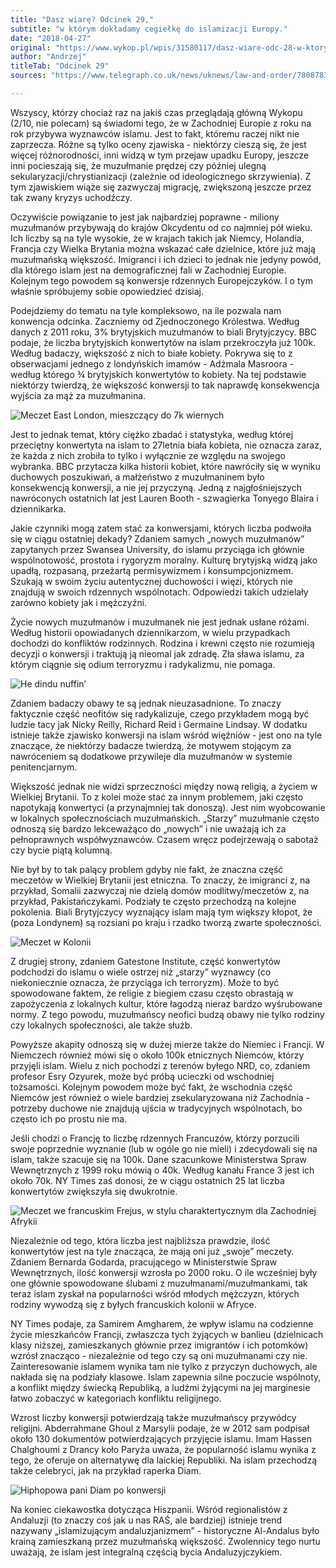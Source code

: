 ```yaml
---
title: "Dasz wiarę? Odcinek 29,"
subtitle: "w którym dokładamy cegiełkę do islamizacji Europy."
date: "2018-04-27"
original: "https://www.wykop.pl/wpis/31580117/dasz-wiare-odc-28-w-ktorym-dokladamy-cegielke-do-i/"
author: "Andrzej"
titleTab: "Odcinek 29"
sources: "https://www.telegraph.co.uk/news/uknews/law-and-order/7808783/Prisoners-converting-to-Islam-for-perks.html   https://www.nytimes.com/2013/02/04/world/europe/rise-of-islamic-converts-challenges-france.html?_r=0   http://blogs.lse.ac.uk/europpblog/2015/03/30/being-german-becoming-muslim-how-german-converts-to-islam-balance-their-national-identity-and-their-faith/   http://www.dailymail.co.uk/news/article-1343954/100-000-Islam-converts-living-UK-White-women-keen-embrace-Muslim-faith.html   http://www.bbc.com/news/uk-12075931"

---
```


Wszyscy, którzy chociaż raz na jakiś czas przeglądają główną Wykopu (2/10, nie polecam) są świadomi tego, że w Zachodniej Europie z roku na rok przybywa wyznawców islamu. Jest to fakt, któremu raczej nikt nie zaprzecza. Różne są tylko oceny zjawiska - niektórzy cieszą się, że jest więcej różnorodności, inni widzą w tym przejaw upadku Europy, jeszcze inni pocieszają się, że muzułmanie prędzej czy później ulegną sekularyzacji/chrystianizacji (zależnie od ideologicznego skrzywienia). Z tym zjawiskiem wiąże się zazwyczaj migrację, zwiększoną jeszcze przez tak zwany kryzys uchodźczy.

Oczywiście powiązanie to jest jak najbardziej poprawne - miliony muzułmanów przybywają do krajów Okcydentu od co najmniej pół wieku. Ich liczby są na tyle wysokie, że w krajach takich jak Niemcy, Holandia, Francja czy Wielka Brytania można wskazać całe dzielnice, które już mają muzułmańską większość. Imigranci i ich dzieci to jednak nie jedyny powód, dla którego islam jest na demograficznej fali w Zachodniej Europie. Kolejnym tego powodem są konwersje rdzennych Europejczyków. I o tym właśnie spróbujemy sobie opowiedzieć dzisiaj.

Podejdziemy do tematu na tyle kompleksowo, na ile pozwala nam konwencja odcinka. Zaczniemy od Zjednoczonego Królestwa. Według danych z 2011 roku, 3% brytyjskich muzułmanów to biali Brytyjczycy. BBC podaje, że liczba brytyjskich konwertytów na islam przekroczyła już 100k. Według badaczy, większość z nich to białe kobiety. Pokrywa się to z obserwacjami jednego z londyńskich imamów - Adżmala Masroora - według którego ¾ brytyjskich konwertytów to kobiety. Na tej podstawie niektórzy twierdzą, że większość konwersji to tak naprawdę konsekwencja wyjścia za mąż za muzułmanina.

![Meczet East London, mieszczący do 7k wiernych](../images/odc29/east_london.jpg "Meczet East London, mieszczący do 7k wiernych.")

Jest to jednak temat, który ciężko zbadać i statystyka, według której przeciętny konwertyta na islam to 27letnia biała kobieta, nie oznacza zaraz, że każda z nich zrobiła to tylko i wyłącznie ze względu na swojego wybranka. BBC przytacza kilka historii kobiet, które nawróciły się w wyniku duchowych poszukiwań, a małżeństwo z muzułmaninem było konsekwencją konwersji, a nie jej przyczyną. Jedną z najgłośniejszych nawróconych ostatnich lat jest Lauren Booth - szwagierka Tonyego Blaira i dziennikarka.

Jakie czynniki mogą zatem stać za konwersjami, których liczba podwoiła się w ciągu ostatniej dekady? Zdaniem samych „nowych muzułmanów” zapytanych przez Swansea University, do islamu przyciąga ich głównie wspólnotowość, prostota i rygoryzm moralny. Kulturę brytyjską widzą jako upadłą, rozpasaną, przeżartą permisywizmem i konsumpcjonizmem. Szukają w swoim życiu autentycznej duchowości i więzi, których nie znajdują w swoich rdzennych wspólnotach. Odpowiedzi takich udzielały zarówno kobiety jak i mężczyźni.

Życie nowych muzułmanów i muzułmanek nie jest jednak usłane różami. Według historii opowiadanych dziennikarzom, w wielu przypadkach dochodzi do konfliktów rodzinnych. Rodzina i krewni często nie rozumieją decyzji o konwersji i traktują ją nieomal jak zdradę. Zła sława islamu, za którym ciągnie się odium terroryzmu i radykalizmu, nie pomaga.

![He dindu nuffin’](../images/odc29/dindu-nuffin.jpg "He dindu nuffin’.")

Zdaniem badaczy obawy te są jednak nieuzasadnione. To znaczy faktycznie część neofitów się radykalizuje, czego przykładem mogą być ludzie tacy jak Nicky Reilly, Richard Reid i Germaine Lindsay. W dodatku istnieje także zjawisko konwersji na islam wśród więźniów - jest ono na tyle znaczące, że niektórzy badacze twierdzą, że motywem stojącym za nawróceniem są dodatkowe przywileje dla muzułmanów w systemie penitencjarnym.

Większość jednak nie widzi sprzeczności między nową religią, a życiem w Wielkiej Brytanii. To z kolei może stać za innym problemem, jaki często napotykają konwertyci (a przynajmniej tak donoszą). Jest nim wyobcowanie w lokalnych społecznościach muzułmańskich. „Starzy” muzułmanie często odnoszą się bardzo lekceważąco do „nowych” i nie uważają ich za pełnoprawnych współwyznawców. Czasem wręcz podejrzewają o sabotaż czy bycie piątą kolumną.

Nie był by to tak palący problem gdyby nie fakt, że znaczna część meczetów w Wielkiej Brytanii jest etniczna. To znaczy, że imigranci z, na przykład, Somalii zazwyczaj nie dzielą domów modlitwy/meczetów z, na przykład, Pakistańczykami. Podziały te często przechodzą na kolejne pokolenia. Biali Brytyjczycy wyznający islam mają tym większy kłopot, że (poza Londynem) są rozsiani po kraju i rzadko tworzą zwarte społeczności.

![Meczet w Kolonii](../images/odc29/cologne_mosque.jpg "Meczet w Kolonii.")

Z drugiej strony, zdaniem Gatestone Institute, część konwertytów podchodzi do islamu o wiele ostrzej niż „starzy” wyznawcy (co niekoniecznie oznacza, że przyciąga ich terroryzm). Może to być spowodowane faktem, że religie z biegiem czasu często obrastają w zapożyczenia z lokalnych kultur, które łagodzą nieraz bardzo wyśrubowane normy. Z tego powodu, muzułmańscy neofici budzą obawy nie tylko rodziny czy lokalnych społeczności, ale także służb.

Powyższe akapity odnoszą się w dużej mierze także do Niemiec i Francji. W Niemczech również mówi się o około 100k etnicznych Niemców, którzy przyjęli islam. Wielu z nich pochodzi z terenów byłego NRD, co, zdaniem profesor Esry Ozyurek, może być próbą ucieczki od wschodniej tożsamości. Kolejnym powodem może być fakt, że wschodnia część Niemców jest również o wiele bardziej zsekularyzowana niż Zachodnia - potrzeby duchowe nie znajdują ujścia w tradycyjnych wspólnotach, bo często ich po prostu nie ma.

Jeśli chodzi o Francję to liczbę rdzennych Francuzów, którzy porzucili swoje poprzednie wyznanie (lub w ogóle go nie mieli) i zdecydowali się na islam, także szacuje się na 100k. Dane szacunkowe Ministerstwa Spraw Wewnętrznych z 1999 roku mówią o 40k. Według kanału France 3 jest ich około 70k. NY Times zaś donosi, że w ciągu ostatnich 25 lat liczba konwertytów zwiększyła się dwukrotnie.

![Meczet we francuskim Frejus, w stylu charaktertycznym dla Zachodniej Afrykii](../images/odc29/frejus_mosque.jpg "Meczet we francuskim Frejus, w stylu charaktertycznym dla Zachodniej Afrykii.")

Niezależnie od tego, która liczba jest najbliższa prawdzie, ilość konwertytów jest na tyle znacząca, że mają oni już „swoje” meczety. Zdaniem Bernarda Godarda, pracującego w Ministerstwie Spraw Wewnętrznych, ilość konwersji wzrosła po 2000 roku. O ile wcześniej były one głównie spowodowane ślubami z muzułmanami/muzułmankami, tak teraz islam zyskał na popularności wśród młodych mężczyzn, których rodziny wywodzą się z byłych francuskich kolonii w Afryce.

NY Times podaje, za Samirem Amgharem, że wpływ islamu na codzienne życie mieszkańców Francji, zwłaszcza tych żyjących w banlieu (dzielnicach klasy niższej, zamieszkanych głównie przez imigrantów i ich potomków) wzrósł znacząco - niezależnie od tego czy są oni muzułmanami czy nie. Zainteresowanie islamem wynika tam nie tylko z przyczyn duchowych, ale nakłada się na podziały klasowe. Islam zapewnia silne poczucie wspólnoty, a konflikt między świecką Republiką, a ludźmi żyjącymi na jej marginesie łatwo zobaczyć w kategoriach konfliktu religijnego.

Wzrost liczby konwersji potwierdzają także muzułmańscy przywódcy religijni. Abderrahmane Ghoul z Marsylii podaje, że w 2012 sam podpisał około 130 dokumentów potwierdzających przyjęcie islamu. Imam Hassen Chalghoumi z Drancy koło Paryża uważa, że popularność islamu wynika z tego, że oferuje on alternatywę dla laickiej Republiki. Na islam przechodzą także celebryci, jak na przykład raperka Diam.

![Hiphopowa pani Diam po konwersji](../images/odc29/diam_muslim.jpg "Hiphopowa pani Diam po konwersji.")

Na koniec ciekawostka dotycząca Hiszpanii. Wśród regionalistów z Andaluzji (to znaczy coś jak u nas RAŚ, ale bardziej) istnieje trend nazywany „islamizującym andaluzjanizmem” - historyczne Al-Andalus było krainą zamieszkaną przez muzułmańską większość. Zwolennicy tego nurtu uważają, że islam jest integralną częścią bycia Andaluzyjczykiem.
